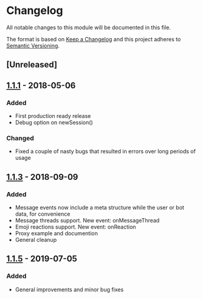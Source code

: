 # Changelog

All notable changes to this module will be documented in this file.

The format is based on [Keep a Changelog](https://keepachangelog.com/en/1.0.0/)
and this project adheres to [Semantic Versioning](https://semver.org/spec/v2.0.0.html).

## [Unreleased]

## [1.1.1] - 2018-05-06
### Added
- First production ready release
- Debug option on newSession()

### Changed
- Fixed a couple of nasty bugs that resulted in errors over long periods of usage

## [1.1.3] - 2018-09-09
### Added
- Message events now include a meta structure while the user or bot data, for convenience
- Message threads support. New event: onMessageThread
- Emoji reactions support. New event: onReaction
- Proxy example and documention
- General cleanup

## [1.1.5] - 2019-07-05
### Added
- General improvements and minor bug fixes

[1.1.1]: https://github.com/celso/shirk/releases/tag/v1.1.1
[1.1.3]: https://github.com/celso/shirk/releases/tag/v1.1.3
[1.1.5]: https://github.com/celso/shirk/releases/tag/v1.1.5

